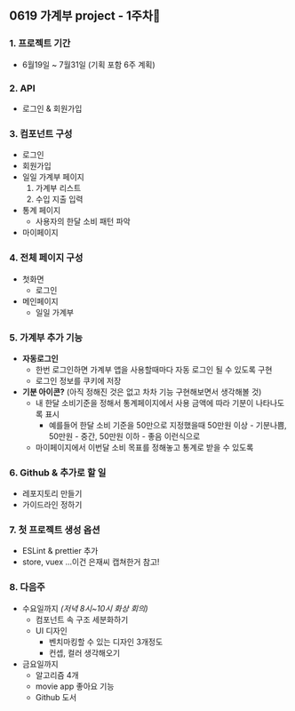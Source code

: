 ## 0619 가계부 project - 1주차🎈
### 1. 프로젝트 기간
- 6월19일 ~ 7월31일 (기획 포함 6주 계획)

### 2. API
- 로그인 & 회원가입

### 3. 컴포넌트 구성
- 로그인
- 회원가입
- 일일 가계부 페이지 
	1. 가계부 리스트
	2. 수입 지출 입력
- 통계 페이지
	- 사용자의 한달 소비 패턴 파악
- 마이페이지

###  4. 전체 페이지 구성
- 첫화면
	- 로그인
- 메인페이지
	- 일일 가계부 


### 5. 가계부 추가 기능
- **자동로그인**
	- 한번 로그인하면 가계부 앱을 사용할때마다 자동 로그인 될 수 있도록 구현
	- 로그인 정보를 쿠키에 저장 
- **기분 아이콘?** (아직 정해진 것은 없고 차차 기능 구현해보면서 생각해볼 것)
	- 내 한달 소비기준을 정해서 통계페이지에서 사용 금액에 따라 기분이 나타나도록 표시
		- 예를들어 한달 소비 기준을 50만으로 지정했을때 50만원 이상 - 기분나쁨, 50만원 - 중간, 50만원 이하 - 좋음 이런식으로
	- 마이페이지에서 이번달 소비 목표를 정해놓고 통계로 받을 수 있도록

### 6. Github & 추가로 할 일
- 레포지토리 만들기
- 가이드라인 정하기

### 7. 첫 프로젝트 생성 옵션
- ESLint & prettier 추가
- store, vuex
...이건 은재씨 캡쳐한거 참고!


###  8. 다음주
- 수요일까지 *(저녁 8시~10시 화상 회의)*
	- 컴포넌트 속 구조 세분화하기
	- UI 디자인
		- 벤치마킹할 수 있는 디자인 3개정도
		- 컨셉, 컬러 생각해오기
- 금요일까지
	- 알고리즘 4개
	- movie app 좋아요 기능 
	- Github 도서
